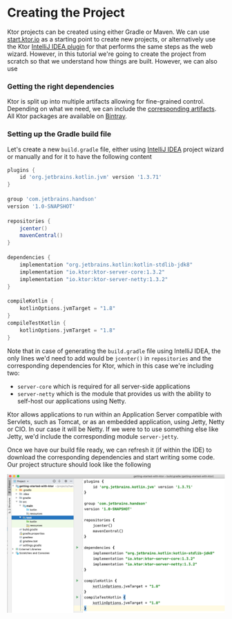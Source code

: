 # Creating the Project

Ktor projects can be created using either Gradle or Maven. We can use [start.ktor.io](https://start.ktor.io) as a starting point to create new projects, or alternatively use the Ktor 
[IntelliJ IDEA plugin](https://plugins.jetbrains.com/plugin/10823-ktor) for that performs the same steps as the web wizard. However, in this tutorial we're going to create the project from scratch so that
we understand how things are built. However, we can also use 


### Getting the right dependencies

Ktor is split up into multiple artifacts allowing for fine-grained control. Depending on what we need, we can include the [corresponding artifacts](https://ktor.io/quickstart/artifacts.html).
All Ktor packages are available on [Bintray](https://bintray.com/kotlin/ktor/).

### Setting up the Gradle build file

Let's create a new `build.gradle` file, either using [IntelliJ IDEA](https://jetbrains.com/idea) project wizard or manually
and for it to have the following content


```groovy
plugins {
    id 'org.jetbrains.kotlin.jvm' version '1.3.71'
}

group 'com.jetbrains.handson'
version '1.0-SNAPSHOT'

repositories {
    jcenter()
    mavenCentral()
}

dependencies {
    implementation "org.jetbrains.kotlin:kotlin-stdlib-jdk8"
    implementation "io.ktor:ktor-server-core:1.3.2"
    implementation "io.ktor:ktor-server-netty:1.3.2"
}

compileKotlin {
    kotlinOptions.jvmTarget = "1.8"
}
compileTestKotlin {
    kotlinOptions.jvmTarget = "1.8"
}
```

Note that in case of generating the `build.gradle` file using IntelliJ IDEA, the only lines we'd need to add would be `jcenter()` in `repositories` and the corresponding
dependencies for Ktor, which in this case we're including two: 

* `server-core` which is required for all server-side applications
* `server-netty` which is the module that provides us with the ability to self-host our applications using Netty. 

Ktor allows applications to run within an Application Server compatible with Servlets, such as Tomcat, or as an embedded application, using Jetty, Netty or CIO. In our
case it will be Netty. If we were to to use something else like Jetty, we'd include the corresponding module `server-jetty`.

Once we have our build file ready, we can refresh it (if within the IDE) to download the corresponding dependencies and start writing some code. Our 
project structure should look like the following

![Gradle file](./assets/gradle.png)


